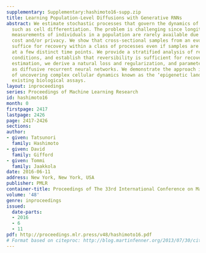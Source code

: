 ```yaml
---
supplementary: Supplementary:hashimoto16-supp.zip
title: Learning Population-Level Diffusions with Generative RNNs
abstract: We estimate stochastic processes that govern the dynamics of evolving populations
  such as cell differentiation. The problem is challenging since longitudinal trajectory
  measurements of individuals in a population are rarely available due to experimental
  cost and/or privacy. We show that cross-sectional samples from an evolving population
  suffice for recovery within a class of processes even if samples are available only
  at a few distinct time points. We provide a stratified analysis of recoverability
  conditions, and establish that reversibility is sufficient for recoverability. For
  estimation, we derive a natural loss and regularization, and parameterize the processes
  as diffusive recurrent neural networks. We demonstrate the approach in the context
  of uncovering complex cellular dynamics known as the ‘epigenetic landscape’ from
  existing biological assays.
layout: inproceedings
series: Proceedings of Machine Learning Research
id: hashimoto16
month: 0
firstpage: 2417
lastpage: 2426
page: 2417-2426
sections: 
author:
- given: Tatsunori
  family: Hashimoto
- given: David
  family: Gifford
- given: Tommi
  family: Jaakkola
date: 2016-06-11
address: New York, New York, USA
publisher: PMLR
container-title: Proceedings of The 33rd International Conference on Machine Learning
volume: '48'
genre: inproceedings
issued:
  date-parts:
  - 2016
  - 6
  - 11
pdf: http://proceedings.mlr.press/v48/hashimoto16.pdf
# Format based on citeproc: http://blog.martinfenner.org/2013/07/30/citeproc-yaml-for-bibliographies/
---
```

